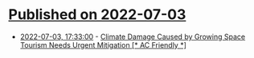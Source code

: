 # [Published on 2022-07-03](index.md)

* [2022-07-03, 17:33:00](https://soylentnews.org/article.pl?sid=22/07/01/2242216&from=rss) - [Climate Damage Caused by Growing Space Tourism Needs Urgent Mitigation [* AC Friendly *]](https://soylentnews.org/article.pl?sid=22/07/01/2242216&from=rss)
